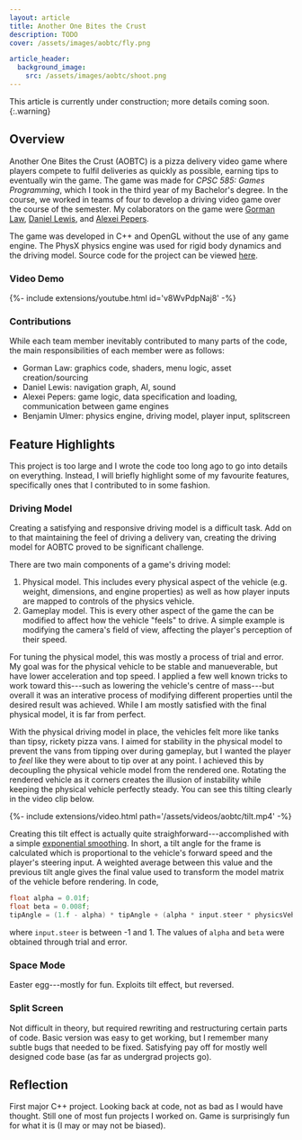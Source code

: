 ```yaml
---
layout: article
title: Another One Bites the Crust
description: TODO
cover: /assets/images/aobtc/fly.png

article_header:
  background_image:
    src: /assets/images/aobtc/shoot.png
---
```

<!--more-->

This article is currently under construction; more details coming soon.
{:.warning}

## Overview
Another One Bites the Crust (AOBTC) is a pizza delivery video game where players compete to fulfil deliveries as quickly as possible, earning tips to eventually win the game.
The game was made for _CPSC 585: Games Programming_, which I took in the third year of my Bachelor's degree.
In the course, we worked in teams of four to develop a driving video game over the course of the semester.
My colaborators on the game were [Gorman Law](https://www.linkedin.com/in/gorman-law/), [Daniel Lewis](https://www.linkedin.com/in/scraniel/), and [Alexei Pepers](https://www.linkedin.com/in/apepers/).

The game was developed in C++ and OpenGL without the use of any game engine.
The PhysX physics engine was used for rigid body dynamics and the driving model.
Source code for the project can be viewed [here](https://github.com/benjaminulmer/bite-the-crust).

### Video Demo
<div>{%- include extensions/youtube.html id='v8WvPdpNaj8' -%}</div>

### Contributions
While each team member inevitably contributed to many parts of the code, the main responsibilities of each member were as follows:
- Gorman Law: graphics code, shaders, menu logic, asset creation/sourcing
- Daniel Lewis: navigation graph, AI, sound
- Alexei Pepers: game logic, data specification and loading, communication between game engines
- Benjamin Ulmer: physics engine, driving model, player input, splitscreen

## Feature Highlights
This project is too large and I wrote the code too long ago to go into details on everything.
Instead, I will briefly highlight some of my favourite features, specifically ones that I contributed to in some fashion.

### Driving Model
Creating a satisfying and responsive driving model is a difficult task.
Add on to that maintaining the feel of driving a delivery van, creating the driving model for AOBTC proved to be significant challenge.

There are two main components of a game's driving model:
1. Physical model. This includes every physical aspect of the vehicle (e.g. weight, dimensions, and engine properties) as well as how player inputs are mapped to controls of the physics vehicle.
2. Gameplay model. This is every other aspect of the game the can be modified to affect how the vehicle "feels" to drive. A simple example is modifying the camera's field of view, affecting the player's perception of their speed.

For tuning the physical model, this was mostly a process of trial and error.
My goal was for the physical vehicle to be stable and manueverable, but have lower acceleration and top speed.
I applied a few well known tricks to work toward this---such as lowering the vehicle's centre of mass---but overall it was an interative process of modifying different properties until the desired result was achieved.
While I am mostly satisfied with the final physical model, it is far from perfect.

With the physical driving model in place, the vehicles felt more like tanks than tipsy, rickety pizza vans.
I aimed for stability in the physical model to prevent the vans from tipping over during gameplay, but I wanted the player to _feel_ like they were about to tip over at any point.
I achieved this by decoupling the physical vehicle model from the rendered one.
Rotating the rendered vehicle as it corners creates the illusion of instability while keeping the physical vehicle perfectly steady.
You can see this tilting clearly in the video clip below.

<div>{%- include extensions/video.html path='/assets/videos/aobtc/tilt.mp4' -%}</div>

Creating this tilt effect is actually quite straighforward---accomplished with a simple [exponential smoothing](https://en.wikipedia.org/wiki/Exponential_smoothing).
In short, a tilt angle for the frame is calculated which is proportional to the vehicle's forward speed and the player's steering input.
A weighted average between this value and the previous tilt angle gives the final value used to transform the model matrix of the vehicle before rendering.
In code,
```c++
float alpha = 0.01f;
float beta = 0.008f;
tipAngle = (1.f - alpha) * tipAngle + (alpha * input.steer * physicsVehicle->computeForwardSpeed() * beta);
```
where `input.steer` is between -1 and 1.
The values of `alpha` and `beta` were obtained through trial and error.

### Space Mode
Easter egg---mostly for fun.
Exploits tilt effect, but reversed.

### Split Screen
Not difficult in theory, but required rewriting and restructuring certain parts of code.
Basic version was easy to get working, but I remember many subtle bugs that needed to be fixed.
Satisfying pay off for mostly well designed code base (as far as undergrad projects go).

## Reflection
First major C++ project.
Looking back at code, not as bad as I would have thought.
Still one of most fun projects I worked on.
Game is surprisingly fun for what it is (I may or may not be biased).
